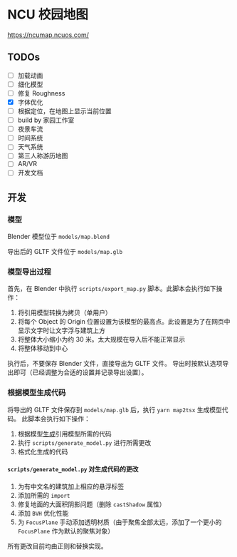 # NCU 校园地图

https://ncumap.ncuos.com/

## TODOs

- [ ] 加载动画
- [ ] 细化模型
- [ ] 修复 Roughness
- [x] 字体优化
- [ ] 根据定位，在地图上显示当前位置
- [ ] build by 家园工作室
- [ ] 夜景车流
- [ ] 时间系统
- [ ] 天气系统
- [ ] 第三人称游历地图
- [ ] AR/VR
- [ ] 开发文档

## 开发

### 模型

Blender 模型位于 `models/map.blend`

导出后的 GLTF 文件位于 `models/map.glb`

### 模型导出过程

首先，在 Blender 中执行 `scripts/export_map.py` 脚本。此脚本会执行如下操作：

1. 将引用模型转换为拷贝（单用户）
2. 将每个 Object 的 Origin 位置设置为该模型的最高点。此设置是为了在网页中显示文字时让文字浮与建筑上方
3. 将整体大小缩小为约 30 米。太大规模在导入后不能正常显示
4. 将整体移动到中心

执行后，不要保存 Blender 文件，直接导出为 GLTF 文件。
导出时按默认选项导出即可（已经调整为合适的设置并记录导出设置）。

### 根据模型生成代码

将导出的 GLTF 文件保存到 `models/map.glb` 后，执行 `yarn map2tsx` 生成模型代码。
此脚本会执行如下操作：

1. 根据模型[生成](https://github.com/pmndrs/gltfjsx)引用模型所需的代码
2. 执行 `scripts/generate_model.py` 进行所需更改
3. 格式化生成的代码

#### `scripts/generate_model.py` 对生成代码的更改

1. 为有中文名的建筑加上相应的悬浮标签
2. 添加所需的 `import`
3. 修复地面的大面积阴影问题（删除 `castShadow` 属性）
4. 添加 `BVH` 优化性能
5. 为 `FocusPlane` 手动添加透明材质（由于聚焦全部太远，添加了一个更小的 `FocusPlane` 作为默认的聚焦对象）

所有更改目前均由正则和替换实现。
